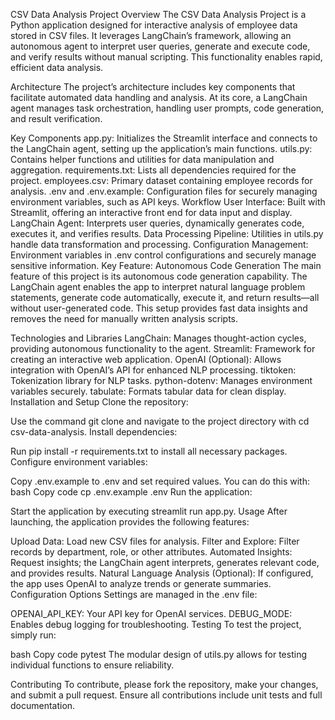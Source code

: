 CSV Data Analysis Project
Overview
The CSV Data Analysis Project is a Python application designed for interactive analysis of employee data stored in CSV files. It leverages LangChain’s framework, allowing an autonomous agent to interpret user queries, generate and execute code, and verify results without manual scripting. This functionality enables rapid, efficient data analysis.

Architecture
The project’s architecture includes key components that facilitate automated data handling and analysis. At its core, a LangChain agent manages task orchestration, handling user prompts, code generation, and result verification.

Key Components
app.py: Initializes the Streamlit interface and connects to the LangChain agent, setting up the application’s main functions.
utils.py: Contains helper functions and utilities for data manipulation and aggregation.
requirements.txt: Lists all dependencies required for the project.
employees.csv: Primary dataset containing employee records for analysis.
.env and .env.example: Configuration files for securely managing environment variables, such as API keys.
Workflow
User Interface: Built with Streamlit, offering an interactive front end for data input and display.
LangChain Agent: Interprets user queries, dynamically generates code, executes it, and verifies results.
Data Processing Pipeline: Utilities in utils.py handle data transformation and processing.
Configuration Management: Environment variables in .env control configurations and securely manage sensitive information.
Key Feature: Autonomous Code Generation
The main feature of this project is its autonomous code generation capability. The LangChain agent enables the app to interpret natural language problem statements, generate code automatically, execute it, and return results—all without user-generated code. This setup provides fast data insights and removes the need for manually written analysis scripts.

Technologies and Libraries
LangChain: Manages thought-action cycles, providing autonomous functionality to the agent.
Streamlit: Framework for creating an interactive web application.
OpenAI (Optional): Allows integration with OpenAI’s API for enhanced NLP processing.
tiktoken: Tokenization library for NLP tasks.
python-dotenv: Manages environment variables securely.
tabulate: Formats tabular data for clean display.
Installation and Setup
Clone the repository:

Use the command git clone <repository-url> and navigate to the project directory with cd csv-data-analysis.
Install dependencies:

Run pip install -r requirements.txt to install all necessary packages.
Configure environment variables:

Copy .env.example to .env and set required values. You can do this with:
bash
Copy code
cp .env.example .env
Run the application:

Start the application by executing streamlit run app.py.
Usage
After launching, the application provides the following features:

Upload Data: Load new CSV files for analysis.
Filter and Explore: Filter records by department, role, or other attributes.
Automated Insights: Request insights; the LangChain agent interprets, generates relevant code, and provides results.
Natural Language Analysis (Optional): If configured, the app uses OpenAI to analyze trends or generate summaries.
Configuration Options
Settings are managed in the .env file:

OPENAI_API_KEY: Your API key for OpenAI services.
DEBUG_MODE: Enables debug logging for troubleshooting.
Testing
To test the project, simply run:

bash
Copy code
pytest
The modular design of utils.py allows for testing individual functions to ensure reliability.

Contributing
To contribute, please fork the repository, make your changes, and submit a pull request. Ensure all contributions include unit tests and full documentation.

